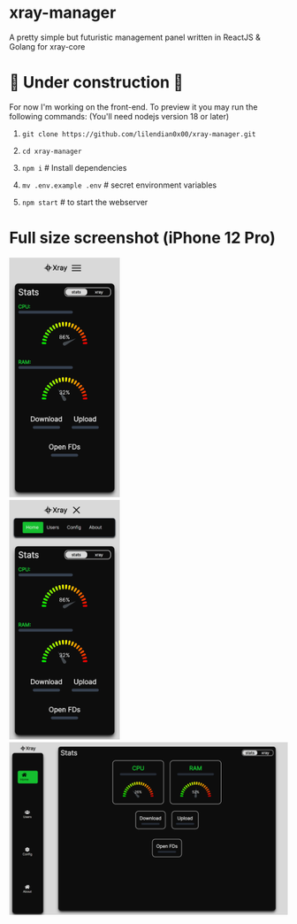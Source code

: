 # xray-manager

A pretty simple but futuristic management panel written in ReactJS & Golang for xray-core

# 🚧 Under construction 🚧

For now I'm working on the front-end. To preview it you may run the following commands: (You'll need nodejs version 18 or later)

1. `git clone https://github.com/lilendian0x00/xray-manager.git`

2. `cd xray-manager`

3. `npm i` # Install dependencies

4. `mv .env.example .env` # secret environment variables

5. `npm start` # to start the webserver

# Full size screenshot (iPhone 12 Pro)

<div style="display: flex; flex-direction:column; gap:5px;">
    <img src="./images/panel-i12pro.png" width="200">
    <img src="./images/panel-navbar.png" width="200">
    <img src="./images/desktop.png">
</div>
